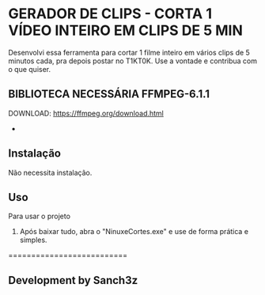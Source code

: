 # GERADOR DE CLIPS - CORTA 1 VÍDEO INTEIRO EM CLIPS DE 5 MIN

Desenvolvi essa ferramenta para cortar 1 filme inteiro em vários clips de 5 minutos cada, pra depois postar no T1KT0K.
Use a vontade e contribua com o que quiser.

## BIBLIOTECA NECESSÁRIA FFMPEG-6.1.1

DOWNLOAD: https://ffmpeg.org/download.html

-

## Instalação

Não necessita instalação.

## Uso

Para usar o projeto

1. Após baixar tudo, abra o "NinuxeCortes.exe" e use de forma prática e simples.


==========================

## Development by Sanch3z